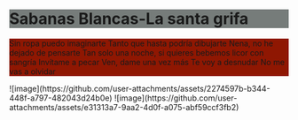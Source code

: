 <!DOCTYPE html>
<html>
<body>

<h1 style="background-color:rgb(118, 124, 122);">Sabanas Blancas-La santa grifa</h1>

<p style="background-color:rgb(143, 23, 2);">
Sin ropa puedo imaginarte
Tanto que hasta podría dibujarte
Nena, no he dejado de pensarte
Tan solo una noche, si quieres bebemos licor con sangría
Invítame a pecar
Ven, dame una vez más
Te voy a desnudar
No me vas a olvidar
</p>

</body>
</html>
![image](https://github.com/user-attachments/assets/2274597b-b344-448f-a797-482043d24b0e)
![image](https://github.com/user-attachments/assets/e31313a7-9aa2-4d0f-a075-abf59ccf3fb2)
